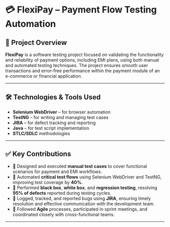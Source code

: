 # 💳 FlexiPay – Payment Flow Testing Automation

## 📌 Project Overview
**FlexiPay** is a software testing project focused on validating the functionality and reliability of payment options, including EMI plans, using both manual and automated testing techniques. The project ensures smooth user transactions and error-free performance within the payment module of an e-commerce or financial application.

---

## 🛠 Technologies & Tools Used
- **Selenium WebDriver** – for browser automation
- **TestNG** – for writing and managing test cases
- **JIRA** – for defect tracking and reporting
- **Java** – for test script implementation
- **STLC/SDLC** methodologies

---

## ✅ Key Contributions
- 📄 Designed and executed **manual test cases** to cover functional scenarios for payment and EMI workflows.
- 🤖 Automated **critical test flows** using Selenium WebDriver and TestNG, improving test coverage by **40%**.
- 🧪 Performed **black box**, **white box**, and **regression testing**, resolving **95% of defects** reported during testing cycles.
- 🐞 Logged, tracked, and reported bugs using **JIRA**, ensuring timely resolution and effective communication with the development team.
- 🔁 Followed **Agile** processes, participated in sprint meetings, and coordinated closely with cross-functional teams.

---
